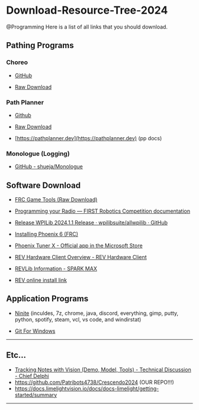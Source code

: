 # Download-Resource-Tree-2024

@Programming Here is a list of all links that you should download.

## Pathing Programs

### Choreo

- [GitHub](<https://github.com/SleipnirGroup/Choreo>)
  
- [Raw Download](https://github.com/SleipnirGroup/Choreo/releases/download/v2024.1.2-b/Choreo-v2024.1.2-Windows-x86_64.exe)
  

### Path Planner

- [Github](<https://github.com/mjansen4857/pathplanner>)
  
- [Raw Download](https://github.com/mjansen4857/pathplanner/releases/download/v2024.1.2/PathPlanner-Windows-v2024.1.2.zip)
  
- [https://pathplanner.dev](https://pathplanner.dev) (pp docs)
  

### Monologue (Logging)

- [GitHub - shueja/Monologue](https://github.com/shueja/Monologue)

## Software Download

- [FRC Game Tools (Raw Download)](<https://packages.wpilib.workers.dev/game-tools/ni-frc-2024-game-tools_24.0.0_offline.iso>)
  
- [Programming your Radio &mdash; FIRST Robotics Competition documentation](<https://docs.wpilib.org/en/stable/docs/zero-to-robot/step-3/radio-programming.html#prerequisites>)
  
- [Release WPILib 2024.1.1 Release · wpilibsuite/allwpilib · GitHub](<https://github.com/wpilibsuite/allwpilib/releases/tag/v2024.1.1>)
  
- [Installing Phoenix 6 (FRC)](<https://v6.docs.ctr-electronics.com/en/latest/docs/installation/installation-frc.html>)
  
- [Phoenix Tuner X - Official app in the Microsoft Store](<https://apps.microsoft.com/detail/9NVV4PWDW27Z?hl=en-us&gl=US>)
  
- [REV Hardware Client Overview - REV Hardware Client](<https://docs.revrobotics.com/rev-hardware-client/>)
  
- [REVLib Information - SPARK MAX](<https://docs.revrobotics.com/sparkmax/software-resources/spark-max-api-information>)
  
- [REV online install link](<https://software-metadata.revrobotics.com/REVLib-2024.json>)
  

## Application Programs

- [Ninite](https://ninite.com/7zip-chrome-correttojdk8-correttojdkx11-correttojdkx17-correttojdkx21-correttojdkx8-discord-everything-gimp-putty-python3-spotify-steam-vlc-vscode-windirstat/ninite.exe) (inculdes, 7z, chrome, java, discord, everything, gimp, putty, python, spotify, steam, vcl, vs code, and windirstat)
  
- [Git For Windows](https://github.com/git-for-windows/git/releases/download/v2.43.0.windows.1/Git-2.43.0-64-bit.exe)
  

---

## Etc...

- [Tracking Notes with Vision (Demo, Model, Tools) - Technical Discussion - Chief Delphi](https://www.chiefdelphi.com/t/tracking-notes-with-vision-demo-model-tools/449479)
- https://github.com/Patribots4738/Crescendo2024 (OUR REPO!!!)
- https://docs.limelightvision.io/docs/docs-limelight/getting-started/summary

---
